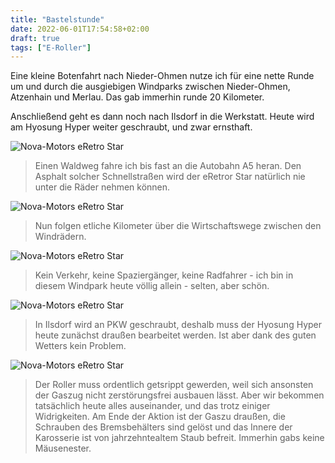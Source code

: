 ```yaml
---
title: "Bastelstunde"
date: 2022-06-01T17:54:58+02:00
draft: true
tags: ["E-Roller"]
---
```

Eine kleine Botenfahrt nach Nieder-Ohmen nutze ich für eine nette Runde um und durch die ausgiebigen Windparks zwischen Nieder-Ohmen, Atzenhain und Merlau. Das gab immerhin runde 20 Kilometer.

Anschließend geht es dann noch nach Ilsdorf in die Werkstatt. Heute wird am Hyosung Hyper weiter geschraubt, und zwar ernsthaft.

![Nova-Motors eRetro Star](../06-01-p01.jpg)
> Einen Waldweg fahre ich bis fast an die Autobahn A5 heran. Den Asphalt solcher Schnellstraßen wird der eRetror Star natürlich nie unter die Räder nehmen können.

![Nova-Motors eRetro Star](../06-01-p02.jpg)
> Nun folgen etliche Kilometer über die Wirtschaftswege zwischen den Windrädern.

![Nova-Motors eRetro Star](../06-01-p03.jpg)
> Kein Verkehr, keine Spaziergänger, keine Radfahrer - ich bin in diesem Windpark heute völlig allein - selten, aber schön.

![Nova-Motors eRetro Star](../06-01-p04.jpg)
> In Ilsdorf wird an PKW geschraubt, deshalb muss der Hyosung Hyper heute zunächst draußen bearbeitet werden. Ist aber dank des guten Wetters kein Problem.

![Nova-Motors eRetro Star](../06-01-p05.jpg)
> Der Roller muss ordentlich getsrippt gewerden, weil sich ansonsten der Gaszug nicht zerstörungsfrei ausbauen lässt. Aber wir bekommen tatsächlich heute alles auseinander, und das trotz einiger Widrigkeiten. Am Ende der Aktion ist der Gaszu draußen, die Schrauben des Bremsbehälters sind gelöst und das Innere der Karosserie ist von jahrzehntealtem Staub befreit. Immerhin gabs keine Mäusenester.
